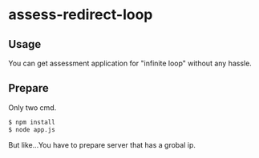 # assess-redirect-loop

## Usage

You can get assessment application for "infinite loop"  without any hassle.

## Prepare

Only two cmd.
``` bash
$ npm install
$ node app.js
```

But like...You have to prepare server that has a grobal ip.
